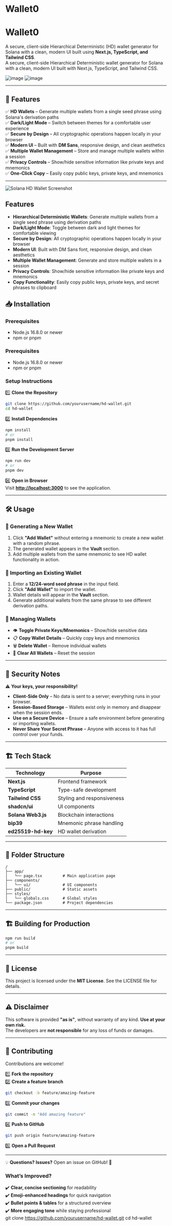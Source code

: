 # Wallet0

# Wallet0

A secure, client-side Hierarchical Deterministic (HD) wallet generator for Solana with a clean, modern UI built using **Next.js, TypeScript, and Tailwind CSS**.  
A secure, client-side Hierarchical Deterministic wallet generator for Solana with a clean, modern UI built with Next.js, TypeScript, and Tailwind CSS.

![image](https://github.com/user-attachments/assets/9136d556-7e61-4e1b-949b-b406bfa1848f) ![image](https://github.com/user-attachments/assets/bc08f0fd-dfcf-4317-b5a8-aeaea68098a1)

---

## 🚀 Features

✅ **HD Wallets** – Generate multiple wallets from a single seed phrase using Solana's derivation paths  
✅ **Dark/Light Mode** – Switch between themes for a comfortable user experience  
✅ **Secure by Design** – All cryptographic operations happen locally in your browser  
✅ **Modern UI** – Built with **DM Sans**, responsive design, and clean aesthetics  
✅ **Multiple Wallet Management** – Store and manage multiple wallets within a session  
✅ **Privacy Controls** – Show/hide sensitive information like private keys and mnemonics  
✅ **One-Click Copy** – Easily copy public keys, private keys, and mnemonics

---

![Solana HD Wallet Screenshot](https://github.com/user-attachments/assets/12f93fe2-cbc7-42c4-a03e-93093e4a804e)

## Features

- **Hierarchical Deterministic Wallets**: Generate multiple wallets from a single seed phrase using derivation paths
- **Dark/Light Mode**: Toggle between dark and light themes for comfortable viewing
- **Secure by Design**: All cryptographic operations happen locally in your browser
- **Modern UI**: Built with DM Sans font, responsive design, and clean aesthetics
- **Multiple Wallet Management**: Generate and store multiple wallets in a session
- **Privacy Controls**: Show/hide sensitive information like private keys and mnemonics
- **Copy Functionality**: Easily copy public keys, private keys, and secret phrases to clipboard

## 📥 Installation

### **Prerequisites**

- Node.js 16.8.0 or newer
- npm or pnpm

### Prerequisites

- Node.js 16.8.0 or newer
- npm or pnpm

### **Setup Instructions**

1️⃣ **Clone the Repository**

```bash
git clone https://github.com/yourusername/hd-wallet.git
cd hd-wallet
```

2️⃣ **Install Dependencies**

```bash
npm install
# or
pnpm install
```

3️⃣ **Run the Development Server**

```bash
npm run dev
# or
pnpm dev
```

4️⃣ **Open in Browser**  
Visit **[http://localhost:3000](http://localhost:3000)** to see the application.

---

## 🛠 Usage

### **🔹 Generating a New Wallet**

1. Click **"Add Wallet"** without entering a mnemonic to create a new wallet with a random phrase.
2. The generated wallet appears in the **Vault** section.
3. Add multiple wallets from the same mnemonic to see HD wallet functionality in action.

### **🔹 Importing an Existing Wallet**

1. Enter a **12/24-word seed phrase** in the input field.
2. Click **"Add Wallet"** to import the wallet.
3. Wallet details will appear in the **Vault** section.
4. Generate additional wallets from the same phrase to see different derivation paths.

### **🔹 Managing Wallets**

- 👁 **Toggle Private Keys/Mnemonics** – Show/hide sensitive data
- 📋 **Copy Wallet Details** – Quickly copy keys and mnemonics
- 🗑 **Delete Wallet** – Remove individual wallets
- 🧹 **Clear All Wallets** – Reset the session

---

## 🔐 Security Notes

⚠ **Your keys, your responsibility!**

- **Client-Side Only** – No data is sent to a server; everything runs in your browser.
- **Session-Based Storage** – Wallets exist only in memory and disappear when the session ends.
- **Use on a Secure Device** – Ensure a safe environment before generating or importing wallets.
- **Never Share Your Secret Phrase** – Anyone with access to it has full control over your funds.

---

## 🏗 Tech Stack

| Technology         | Purpose                    |
| ------------------ | -------------------------- |
| **Next.js**        | Frontend framework         |
| **TypeScript**     | Type-safe development      |
| **Tailwind CSS**   | Styling and responsiveness |
| **shadcn/ui**      | UI components              |
| **Solana Web3.js** | Blockchain interactions    |
| **bip39**          | Mnemonic phrase handling   |
| **ed25519-hd-key** | HD wallet derivation       |

---

## 📂 Folder Structure

```
/
├── app/
│   └── page.tsx         # Main application page
├── components/
│   └── ui/              # UI components
├── public/              # Static assets
├── styles/
│   └── globals.css      # Global styles
└── package.json         # Project dependencies
```

---

## 🏗 Building for Production

```bash
npm run build
# or
pnpm build
```

---

## 📜 License

This project is licensed under the **MIT License**. See the LICENSE file for details.

---

## ⚠ Disclaimer

This software is provided **"as is"**, without warranty of any kind. **Use at your own risk.**  
The developers are **not responsible** for any loss of funds or damages.

---

## 🤝 Contributing

Contributions are welcome!

1️⃣ **Fork the repository**  
2️⃣ **Create a feature branch**

```bash
git checkout -b feature/amazing-feature
```

3️⃣ **Commit your changes**

```bash
git commit -m "Add amazing feature"
```

4️⃣ **Push to GitHub**

```bash
git push origin feature/amazing-feature
```

5️⃣ **Open a Pull Request**

---

💡 **Questions? Issues?** Open an issue on GitHub! 🚀

### **What’s Improved?**

✔️ **Clear, concise sectioning** for readability  
✔️ **Emoji-enhanced headings** for quick navigation  
✔️ **Bullet points & tables** for a structured overview  
✔️ **More engaging tone** while staying professional  
git clone https://github.com/yourusername/hd-wallet.git
cd hd-wallet

```

```
